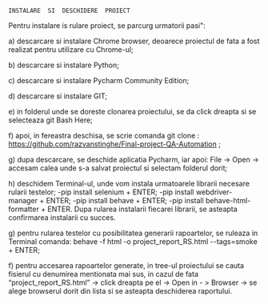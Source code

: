 	INSTALARE  SI  DESCHIDERE  PROIECT
	
Pentru instalare is rulare proiect, se parcurg urmatorii pasi":

a) descarcare si instalare Chrome browser, deoarece proiectul de fata a fost realizat pentru utilizare cu Chrome-ul;

b) descarcare si instalare Python;

c) descarcare si instalare Pycharm Community Edition;

d) descarcare si instalare GIT;

e) in folderul unde se doreste clonarea proiectului, se da click dreapta si se selecteaza git Bash Here;

f) apoi, in fereastra deschisa, se scrie comanda git clone :  https://github.com/razvanstinghe/Final-project-QA-Automation ;

g) 	dupa descarcare, se deschide aplicatia Pycharm, iar apoi: File -> Open  -> accesam calea unde s-a salvat proiectul si selectam folderul dorit;

h) 	deschidem Terminal-ul, unde vom instala urmatoarele librarii necesare rularii testelor;
-pip install selenium + ENTER;
-pip install webdriver-manager + ENTER;
-pip install behave + ENTER;
-pip install behave-html-formatter + ENTER.
Dupa rularea instalarii fiecarei librarii, se asteapta confirmarea instalarii cu succes.

g) pentru rularea testelor cu posibilitatea generarii rapoartelor, se ruleaza in Terminal comanda: 
 behave -f html -o project_report_RS.html --tags=smoke + ENTER;

f) pentru accesarea rapoartelor generate, in tree-ul proiectului se cauta fisierul cu denumirea mentionata mai sus, in cazul de fata “project_report_RS.html” -> click dreapta pe el -> Open in - > Browser -> se alege browserul dorit din lista si se asteapta deschiderea raportului.


